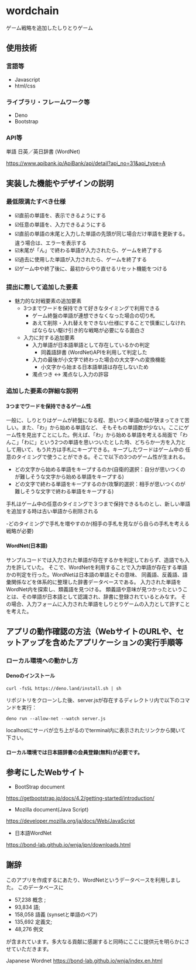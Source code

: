 # wordchain
ゲーム戦略を追加したしりとりゲーム
## 使用技術
### 言語等
- Javascript
- html/css
### ライブラリ・フレームワーク等
- Deno
- Bootstrap
### API等
単語 日英／英日辞書 (WordNet)

https://www.apibank.jp/ApiBank/api/detail?api_no=31&api_type=A


## 実装した機能やデザインの説明
### 最低限満たすべき仕様
- ☑️直前の単語を、表示できるようにする
- ☑️任意の単語を、入力できるようにする
- ☑️直前の単語の末尾と入力した単語の先頭が同じ場合だけ単語を更新する。違う場合は、エラーを表示する
- ☑️末尾が「ん」で終わる単語が入力されたら、ゲームを終了する
- ☑️過去に使用した単語が入力されたら、ゲームを終了する
- ☑️ゲーム中や終了後に、最初からやり直せるリセット機能をつける
### 提出に際して追加した要素
- 魅力的な対戦要素の追加要素
  - 3つまでワードを保持できて好きなタイミングで利用できる
    - ゲーム終盤の単語が連想できなくなった場合の切り札
    - あえて削除・入れ替えをできない仕様にすることで慎重にしなければならない駆け引き的な戦略が必要になる面白さ
  - 入力に対する追加要素
    - 入力単語が日本語単語として存在しているかの判定
      - 同義語辞書 (WordNet)APIを利用して判定した
    - 入力の最後が小文字で終わった場合の大文字への変換機能
      - 小文字から始まる日本語単語は存在しないため
    - 濁点つき <-> 濁点なし入力の許容
### 追加した要素の詳細な説明
#### 3つまでワードを保持できるゲーム性
一般に、しりとりはゲームが終盤になる程、思いつく単語の幅が狭まってきて苦しい。また、「わ」から始める単語など、
そもそもの単語数が少ない。ここにゲーム性を見出すことにした。例えば、「わ」から始める単語を考える局面で「わんこ」「わに」という2つの単語を思いついたとした時、どちらか一方を入力として用いて、もう片方は手札にキープできる。キープしたワードはゲーム中の
任意のタイミングで使うことができる。そこで以下の3つのゲーム性が生まれる。
- どの文字から始める単語をキープするのか(自衛的選択：自分が思いつくのが難しそうな文字から始める単語をキープする)
- どの文字で終わる単語をキープするのか(攻撃的選択：相手が思いつくのが難しそうな文字で終わる単語をキープする)

手札はゲーム中の任意のタイミングで３つまで保持できるものとし、新しい単語を追加する時は古い単語から削除される

-どのタイミングで手札を増やすのか(相手の手札を見ながら自らの手札を考える戦略が必要)

#### WordNet(日本語)
サンプルコードでは入力された単語が存在するかを判定しておらず、造語でも入力を許していた。
そこで、WordNetを利用することで入力単語が存在する単語かの判定を行った。WordNetは日本語の単語とその意味、
同義語、反義語、語彙関係などを体系的に整理した辞書データベースである。
入力された単語をWordNet内を探索し、類義語を見つける。
類義語や意味が見つかったということは、その単語が日本語として認識され、辞書に登録されているとみなす。
その場合、入力フォームに入力された単語をしりとりゲームの入力として許すことを考えた。


## アプリの動作確認の方法（WebサイトのURLや、セットアップを含めたアプリケーションの実行手順等
### ローカル環境への動かし方
#### Denoのインストール
```
curl -fsSL https://deno.land/install.sh | sh
```
リポジトリをクローンした後、server.jsが存在するディレクトリ内で以下のコマンドを実行：
```
deno run --allow-net --watch server.js
```
localhostにサーバが立ち上がるのでterminal内に表示されたリンクから開いて下さい。

#### ローカル環境では日本語辞書の会員登録(無料)が必要です。

## 参考にしたWebサイト
- BootStrap document

https://getbootstrap.jp/docs/4.2/getting-started/introduction/

- Mozilla document(Java Script)

https://developer.mozilla.org/ja/docs/Web/JavaScript

- 日本語WordNet

https://bond-lab.github.io/wnja/jpn/downloads.html

## 謝辞
このアプリを作成するにあたり、WordNetというデータベースを利用しました。
このデータベースに
- 57,238 概念 ; 
- 93,834 語; 
- 158,058 語義 (synsetと単語のペア)
- 135,692 定義文; 
- 48,276 例文

が含まれています。多大なる貢献に感謝すると同時にここに提供元を明らかにさせていただきます。

Japanese Wordnet
https://bond-lab.github.io/wnja/index.en.html





